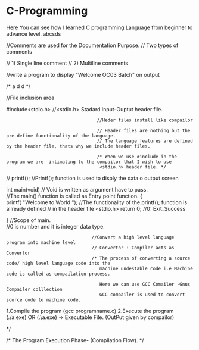 # C-Programming
Here You can see how I learned C programming Language from beginner to advance level.
abcsds

//Comments are used for the Documentation Purpose.
// Two types of comments

// 1) Single line comment
// 2) Multiline comments



//write a program to display "Welcome OC03 Batch" on output


/* a
d
d
*/


//File inclusion area

#include<stdio.h>                     //<stdio.h>  Stadard Input-Ouptut header file.

                                      //Heder files install like compailor

                                      // Header files are nothing but the pre-define functionality of the language.
                                      // The language features are defined by the header file, thats why we include header files.

                                      /* When we use #include in the program we are  intimating to the compailor that I wish to use 
                                       <stdio.h> header file. */

  // printf();                          //Printf(); function is used to disply the data o output screen



  int main(void)                    // Void is written as argument have to pass.   
                                    //The main() function  is called as Entry point function.
  {                               
  printf( "Welcome to World ");     //The functionality of the printf(); function is allready defined
                                    // in the header file <stdio.h>
  return 0;                         //0: Exit_Success    
 
  }                                 //Scope of main.   
                                    //0 is number and it is integer  data type.           

                                    //Convert a high level language program into machine level
                                    // Convertor : Compiler acts as Convertor
                                    /* The process of converting a source code/ high level language code into the 
                                       machine undestable code i.e Machine code is called as compailation process.

                                       Here we can use GCC Comailer -Gnus Compailer colllection 
                                       GCC compailer is used to convert source code to machine code.


   1.Compile the program (gcc programname.c)
   2.Execute the program (./a.exe)  OR (.\a.exe) => Executable File. (OutPut given by compailor) 


*/

/*  The Program Execution Phase- (Compilation Flow). */

    



